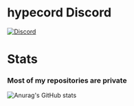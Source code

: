 # hypecord Discord
[![Discord](https://img.shields.io/discord/898766854552690789?label=hypecord&logo=discord&style=for-the-badge)](https://hypecord.de/discord)

# Stats
### Most of my repositories are private
![Anurag's GitHub stats](https://github-readme-stats.vercel.app/api?username=Lndr2501&theme=tokyonight&show_icons=true)
<!-- ![Top Langs](https://github-readme-stats.vercel.app/api/top-langs/?username=Lndr2501&theme=tokyonight&show_icons=true) -->

